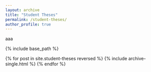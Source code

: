 ```yaml
---
layout: archive
title: "Student Theses"
permalink: /student-theses/
author_profile: true
---
```


aaa

{% include base_path %}

{% for post in site.student-theses reversed %}
  {% include archive-single.html %}
{% endfor %}
